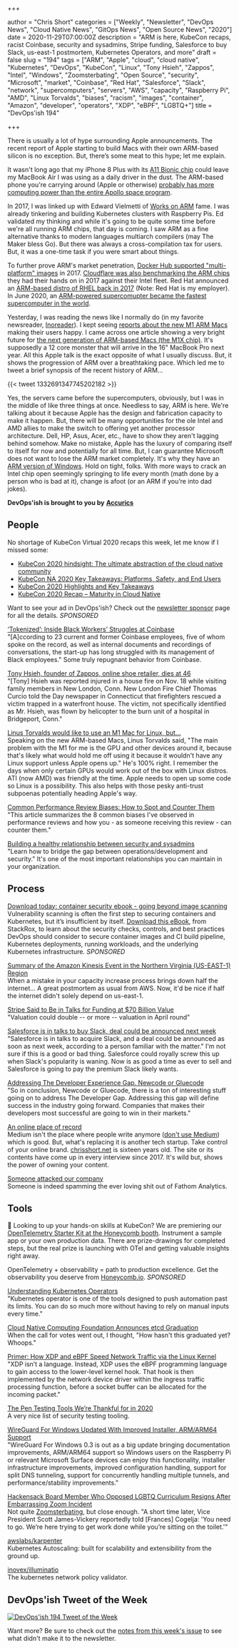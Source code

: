 +++

author = "Chris Short"
categories = ["Weekly", "Newsletter", "DevOps News", "Cloud Native News", "GitOps News", "Open Source News", "2020"]
date = 2020-11-29T07:00:00Z
description = "ARM is here, KubeCon recaps, racist Coinbase, security and sysadmins, Stripe funding, Salesforce to buy Slack, us-east-1 postmortem, Kubernetes Operators, and more"
draft = false
slug = "194"
tags = ["ARM", "Apple", "cloud", "cloud native", "Kubernetes", "DevOps", "KubeCon", "Linux", "Tony Hsieh",  "Zappos", "Intel", "Windows", "Zoomsterbating", "Open Source", "security", "Microsoft", "market", "Coinbase", "Red Hat", "Salesforce", "Slack", "network", "supercomputers", "servers", "AWS", "capacity", "Raspberry Pi", "AMD", "Linux Torvalds", "biases", "racism", "images", "container", "Amazon", "developer", "operators", "XDP", "eBPF", "LGBTQ+"]
title = "DevOps'ish 194"

+++

There is usually a lot of hype surrounding Apple announcements. The recent report of Apple starting to build Macs with their own ARM-based silicon is no exception. But, there’s some meat to this hype; let me explain.

It wasn't long ago that my iPhone 8 Plus with its [A11 Bionic chip](https://www.macrumors.com/2017/09/13/a11-bionic-chip-geekbench-scores/?utm_source=newsletter&utm_medium=devopsish&utm_campaign=194) could leave my MacBook Air I was using as a daily driver in the dust. The ARM-based phone you're carrying around (Apple or otherwise) [probably has more computing power than the entire Apollo space program](https://theconversation.com/would-your-mobile-phone-be-powerful-enough-to-get-you-to-the-moon-115933?utm_source=newsletter&utm_medium=devopsish&utm_campaign=194).

In 2017, I was linked up with Edward Vielmetti of [Works on ARM](https://www.worksonarm.com/?utm_source=newsletter&utm_medium=devopsish&utm_campaign=194) fame. I was already tinkering and building Kubernetes clusters with Raspberry Pis. Ed validated my thinking and while it's going to be quite some time before we're all running ARM chips, that day is coming. I saw ARM as a fine alternative thanks to modern languages multiarch compilers (may The Maker bless Go). But there was always a cross-compilation tax for users. But, it was a one-time task if you were smart about things.

To further prove ARM's market penetration, [Docker Hub  supported "multi-platform" images](https://devopsish.com/042/) in 2017. [Cloudflare was also benchmarking the ARM chips](https://blog.cloudflare.com/arm-takes-wing/?utm_source=newsletter&utm_medium=devopsish&utm_campaign=194) they had their hands on in 2017 against their Intel fleet. Red Hat announced an [ARM-based distro of RHEL back in 2017](https://www.redhat.com/en/blog/red-hat-introduces-arm-server-support-red-hat-enterprise-linux?utm_source=newsletter&utm_medium=devopsish&utm_campaign=194) (Note: Red Hat is my employer). In June 2020, an [ARM-powered supercomupter became the fastest supercomputer in the world](https://www.zdnet.com/article/arm-and-linux-take-supercomputer-top500-crown/?utm_source=newsletter&utm_medium=devopsish&utm_campaign=194).

Yesterday, I was reading the news like I normally do (in my favorite newsreader, [Inoreader](https://www.inoreader.com/?utm_source=newsletter&utm_medium=devopsish&utm_campaign=194)). I kept seeing [reports about the new M1 ARM Macs](https://steipete.com/posts/apple-silicon-m1-a-developer-perspective/?utm_source=newsletter&utm_medium=devopsish&utm_campaign=194) making their users happy. I came across one article showing a very bright future for [the next generation of ARM-based Macs (the M1X chip)](https://www.tomsguide.com/news/macbook-pro-16-inch-m1x-chip-just-leaked-and-its-game-over-for-intel?utm_source=newsletter&utm_medium=devopsish&utm_campaign=194). It's supposedly a 12 core monster that will arrive in the 16" MacBook Pro next year. All this Apple talk is the exact opposite of what I usually discuss. But, it shows the progression of ARM over a breathtaking pace. Which led me to tweet a brief synopsis of the recent history of ARM...

{{< tweet 1332691347745202182 >}}

Yes, the servers came before the supercomputers, obviously, but I was in the middle of like three things at once. Needless to say, ARM is here. We're talking about it because Apple has the design and fabrication capacity to make it happen. But, there will be many opportunities for the ole Intel and AMD allies to make the switch to offering yet another processor architecture. Dell, HP, Asus, Acer, etc., have to show they aren't lagging behind somehow. Make no mistake, Apple has the luxury of comparing itself to itself for now and potentially for all time. But, I can guarantee Microsoft does not want to lose the ARM market completely. It's why they have an [ARM version of Windows](https://docs.microsoft.com/en-us/windows/arm/?utm_source=newsletter&utm_medium=devopsish&utm_campaign=194). Hold on tight, folks. With more ways to crack an Intel chip open seemingly springing to life every month (math done by a person who is bad at it), change is afoot (or an ARM if you’re into dad jokes).

**DevOps'ish is brought to you by** [**Accurics**](https://www.accurics.com/?utm_source=newsletter&utm_medium=devopsish&utm_campaign=194)

## People

No shortage of KubeCon Virtual 2020 recaps this week, let me know if I missed some:

* [KubeCon 2020 hindsight: The ultimate abstraction of the cloud native community](https://siliconangle.com/2020/11/27/kubecon-2020-hindsight-ultimate-abstraction-cloud-native-community/)
* [KubeCon NA 2020 Key Takeaways: Platforms, Safety, and End Users](https://blog.getambassador.io/kubecon-na-2020-key-takeaways-platforms-safety-and-end-users-cb6df12082e6)
* [KubeCon 2020 Highlights and Key Takeaways](https://www.stackrox.com/post/2020/11/kubecon-2020-highlights-and-key-takeaways/)
* [KubeCon 2020 Recap – Maturity in Cloud Native](https://harness.io/2020/11/kubecon-2020-recap-maturity-in-cloud-native/)

Want to see your ad in DevOps'ish? Check out the [newsletter sponsor](https://devopsish.com/sponsor/) page for all the details. *SPONSORED*

[‘Tokenized’: Inside Black Workers’ Struggles at Coinbase](https://www.nytimes.com/2020/11/27/technology/coinbase-cryptocurrency-black-employees.html)  
"[A]ccording to 23 current and former Coinbase employees, five of whom spoke on the record, as well as internal documents and recordings of conversations, the start-up has long struggled with its management of Black employees." Some truly repugnant behavior from Coinbase.

[Tony Hsieh, founder of Zappos, online shoe retailer, dies at 46](https://www.washingtonpost.com/local/obituaries/tony-hsieh-dead/2020/11/28/9669a22a-3197-11eb-bae0-50bb17126614_story.html)  
"[Tony] Hsieh was reported injured in a house fire on Nov. 18 while visiting family members in New London, Conn. New London Fire Chief Thomas Curcio told the Day newspaper in Connecticut that firefighters rescued a victim trapped in a waterfront house. The victim, not specifically identified as Mr. Hsieh, was flown by helicopter to the burn unit of a hospital in Bridgeport, Conn."

[Linus Torvalds would like to use an M1 Mac for Linux, but...](https://www.zdnet.com/article/linus-torvalds-would-like-to-use-an-m1-mac-for-linux-but/)  
Speaking on the new ARM-based Macs, Linus Torvalds said, "The main problem with the M1 for me is the GPU and other devices around it, because that's likely what would hold me off using it because it wouldn't have any Linux support unless Apple opens up." He's 100% right. I remember the days when only certain GPUs would work out of the box with Linux distros. ATI (now AMD) was friendly at the time. Apple needs to open up some code so Linux is a possibility. This also helps with those pesky anti-trust subpoenas potentially heading Apple's way.

[Common Performance Review Biases: How to Spot and Counter Them](https://blog.pragmaticengineer.com/performance-review-biases/)  
"This article summarizes the 8 common biases I've observed in performance reviews and how you - as someone receiving this review - can counter them."

[Building a healthy relationship between security and sysadmins](https://www.redhat.com/sysadmin/security-and-sysadmins)  
"Learn how to bridge the gap between operations/development and security." It's one of the most important relationships you can maintain in your organization.

## Process

[Download today: container security ebook - going beyond image scanning](https://security.stackrox.com/container-security-going-beyond-image-scanning.html?Source=DevOpsish&LSource=DevOpsish)  
Vulnerability scanning is often the first step to securing containers and Kubernetes, but it’s insufficient by itself. [Download this eBook](https://security.stackrox.com/container-security-going-beyond-image-scanning.html?Source=DevOpsish&LSource=DevOpsish), from StackRox, to learn about the security checks, controls, and best practices DevOps should consider to secure container images and CI build pipeline, Kubernetes deployments, running workloads, and the underlying Kubernetes infrastructure. *SPONSORED*

[Summary of the Amazon Kinesis Event in the Northern Virginia (US-EAST-1) Region](https://aws.amazon.com/message/11201/)  
When a mistake in your capacity increase process brings down half the internet... A great postmortem as usual from AWS. Now, it'd be nice if half the internet didn't solely depend on us-east-1.

[Stripe Said to Be in Talks for Funding at $70 Billion Value](https://www.bloomberg.com/news/articles/2020-11-24/payments-startup-stripe-is-said-in-talks-to-raise-new-funding)  
"Valuation could double -- or more -- valuation in April round"

[Salesforce is in talks to buy Slack, deal could be announced next week](https://www.cnbc.com/2020/11/25/slack-shares-jump-following-report-of-possible-salesforce-acquisition.html)  
"Salesforce is in talks to acquire Slack, and a deal could be announced as soon as next week, according to a person familiar with the matter." I'm not sure if this is a good or bad thing. Salesforce could royally screw this up when Slack's popularity is waning. Now is as good a time as ever to sell and Salesforce is going to pay the premium Slack likely wants.

[Addressing The Developer Experience Gap. Newcode or Gluecode](https://redmonk.com/jgovernor/2020/11/26/addressing-the-developer-experience-gap-newcode-or-gluecode/)  
"So in conclusion, Newcode or Gluecode, there is a ton of interesting stuff going on to address The Developer Gap. Addressing this gap will define success in the industry going forward. Companies that makes their developers most successful are going to win in their markets."

[An online place of record](https://rubenerd.com/an-online-place-of-record/)  
Medium isn't the place where people write anymore ([don't use Medium](https://nomedium.dev/)) which is good. But, what's replacing it is another tech startup. Take control of your online brand. [chrisshort.net](https://chrisshort.net) is sixteen years old. The site or its contents have come up in every interview since 2017. It's wild but, shows the power of owning your content.

[Someone attacked our company](https://usefathom.com/blog/ddos-attack)  
Someone is indeed spamming the ever loving shit out of Fathom Analytics.

## Tools

🎺  Looking to up your hands-on skills at KubeCon? We are premiering our [OpenTelemetry Starter Kit at the Honeycomb booth](https://info.honeycomb.io/honeycomb-and-kubecon). Instrument a sample app or your own production data. There are prize-drawings for completed steps, but the real prize is launching with OTel and getting valuable insights right away.

OpenTelemetry + observability = path to production excellence. Get the observability you deserve from [Honeycomb.io](https://ui.honeycomb.io/signup/?&utm_source=devopsish&utm_medium=newsletter&utm_campaign=ad&utm_content=product-signup). *SPONSORED*

[Understanding Kubernetes Operators](https://caylent.com/understanding-kubernetes-operators)  
"Kubernetes operator is one of the tools designed to push automation past its limits. You can do so much more without having to rely on manual inputs every time."

[Cloud Native Computing Foundation Announces etcd Graduation](https://www.cncf.io/announcements/2020/11/24/cloud-native-computing-foundation-announces-etcd-graduation/)  
When the call for votes went out, I thought, "How hasn't this graduated yet? Whoops."

[Primer: How XDP and eBPF Speed Network Traffic via the Linux Kernel](https://thenewstack.io/primer-how-xdp-and-ebpf-speed-network-traffic-via-the-linux-kernel/)  
"XDP isn’t a language. Instead, XDP uses the eBPF programming language to gain access to the lower-level kernel hook. That hook is then implemented by the network device driver within the ingress traffic processing function, before a socket buffer can be allocated for the incoming packet."

[The Pen Testing Tools We’re Thankful for in 2020](https://labs.bishopfox.com/industry-blog/pen-testing-tools-were-thankful-for-in-2020)  
A very nice list of security testing tooling.

[WireGuard For Windows Updated With Improved Installer, ARM/ARM64 Support](https://www.phoronix.com/scan.php?page=news_item&px=WireGuard-For-Windows-0.3)  
"WireGuard For Windows 0.3 is out as a big update bringing documentation improvements, ARM/ARM64 support so Windows users on the Raspberry Pi or relevant Microsoft Surface devices can enjoy this functionality, installer infrastructure improvements, improved configuration handling, support for split DNS tunneling, support for concurrently handling multiple tunnels, and performance/stability improvements."

[Hackensack Board Member Who Opposed LGBTQ Curriculum Resigns After Embarrassing Zoom Incident](https://dailyvoice.com/new-jersey/hackensack/news/hackensack-board-member-who-opposed-lgbtq-curriculum-resigns-after-embarrassing-zoom-incident/798530/)  
Not quite [Zoomsterbating](http://zoomsterbating.com/), but close enough. "A short time later, Vice President Scott James-Vickery reportedly told [Frances] Cogelja: 'You need to go. We’re here trying to get work done while you’re sitting on the toilet.'"

[awslabs/karpenter](https://github.com/awslabs/karpenter)  
Kubernetes Autoscaling: built for scalability and extensibility from the ground up.

[inovex/illuminatio](https://github.com/inovex/illuminatio)  
The kubernetes network policy validator.

## DevOps'ish Tweet of the Week

[![DevOps'ish 194 Tweet of the Week](https://shortcdn.com/devopsish/194-devopsish-tweet-of-the-week.png)](https://twitter.com/tucker_dev/status/1330211710947504128)

Want more? Be sure to check out the [notes from this week's issue](https://github.com/chris-short/devopsish.com/blob/main/content/post/194/notes.md) to see what didn't make it to the newsletter.
